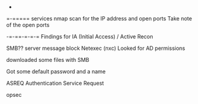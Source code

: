 -
=-===== services
nmap scan for the IP address and open ports
Take note of the open ports

-=-==-=-=-= Findings for IA (Initial Access) / Active Recon

SMB??  server message block
Netexec (nxc)
Looked for AD permissions

downloaded some files with SMB

Got some default password and a name

ASREQ
Authentication Service Request

opsec
